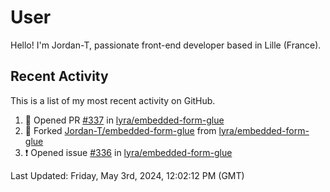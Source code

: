 # User

Hello! I'm Jordan-T, passionate front-end developer based in Lille (France).

## Recent Activity

This is a list of my most recent activity on GitHub.

<!--RECENT_ACTIVITY:start-->
1. 💪 Opened PR [#337](https://github.com/lyra/embedded-form-glue/pull/337) in [lyra/embedded-form-glue](https://github.com/lyra/embedded-form-glue)<br>
2. 🔱 Forked [Jordan-T/embedded-form-glue](https://github.com/Jordan-T/embedded-form-glue) from [lyra/embedded-form-glue](https://github.com/lyra/embedded-form-glue)<br>
3. ❗️ Opened issue [#336](https://github.com/lyra/embedded-form-glue/issues/336) in [lyra/embedded-form-glue](https://github.com/lyra/embedded-form-glue)<br>
<!--RECENT_ACTIVITY:end-->

<!--RECENT_ACTIVITY:last_update-->
Last Updated: Friday, May 3rd, 2024, 12:02:12 PM (GMT)
<!--RECENT_ACTIVITY:last_update_end-->
